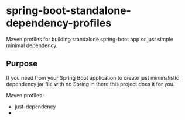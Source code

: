 # spring-boot-standalone-dependency-profiles
Maven profiles for building standalone spring-boot app or just simple minimal dependency.


## Purpose
If you need from your Spring Boot application to create just minimalistic dependency jar file
with no Spring in there this project does it for you.

Maven profiles :

- just-dependency
- 


